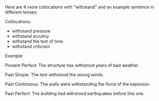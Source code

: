  Here are 4 more collocations with "withstand" and an example sentence in different tenses:

Collocations:
- withstand pressure
- withstand scrutiny 
- withstand the test of time
- withstand criticism

Example: 

Present Perfect:
The structure has withstood years of bad weather.

Past Simple: 
The tent withstood the strong winds.  

Past Continuous:
The walls were withstanding the force of the explosion.

Past Perfect: 
The building had withstood earthquakes before this one.